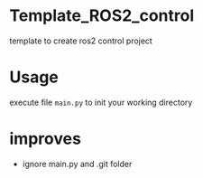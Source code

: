 # Template_ROS2_control
template to create ros2 control project 

# Usage
execute file `main.py` to init your working directory

# improves
* ignore main.py and .git folder

